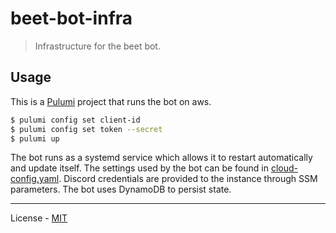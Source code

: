 # beet-bot-infra

> Infrastructure for the beet bot.

## Usage

This is a [Pulumi](https://www.pulumi.com/) project that runs the bot on aws.

```bash
$ pulumi config set client-id
$ pulumi config set token --secret
$ pulumi up
```

The bot runs as a systemd service which allows it to restart automatically and update itself. The settings used by the bot can be found in [cloud-config.yaml](cloud-config.yaml). Discord credentials are provided to the instance through SSM parameters. The bot uses DynamoDB to persist state.

---

License - [MIT](https://github.com/mcbeet/beet-bot/blob/main/LICENSE)
